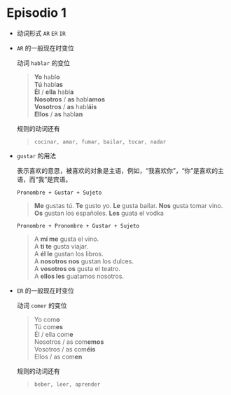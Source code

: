 # Episodio 1

- 动词形式
  `AR`
  `ER`
  `IR`

- `AR` 的一般现在时变位

  动词 `hablar` 的变位
  > **Yo** habl**o** <br>
  > **Tú** habl**as** <br>
  > **Él** / **ella** habl**a** <br>
  > **Nosotros** / **as** habl**amos** <br>
  > **Vosotros** / **as** habl**áis** <br>
  > **Ellos** / **as** habl**an**

  规则的动词还有
  > `cocinar, amar, fumar, bailar, tocar, nadar`

- `gustar` 的用法

  表示喜欢的意思，被喜欢的对象是主语，例如，“我喜欢你”，“你”是喜欢的主语，而“我”是宾语。

  `Pronombre + Gustar + Sujeto`
  > **Me** gustas tú.
  > **Te** gusto yo.
  > **Le** gusta bailar.
  > **Nos** gusta tomar vino.
  > **Os** gustan los españoles.
  > **Les** guata el vodka

  `Pronombre + Pronombre + Gustar + Sujeto`
  > A **mí me** gusta el vino. <br>
  > A **ti te** gusta viajar. <br>
  > A **él le** gustan los libros. <br>
  > A **nosotros nos** gustan los dulces. <br>
  > A **vosotros os** gusta el teatro. <br>
  > A **ellos les** guatamos nosotros. <br>

- `ER` 的一般现在时变位

  动词 `comer` 的变位

  > Yo com**o** <br>
  > Tú com**es** <br>
  > Él / ella com**e** <br>
  > Nosotros / as com**emos** <br>
  > Vosotros / as com**éis** <br>
  > Ellos / as com**en**

  规则的动词还有
  > `beber, leer, aprender`
